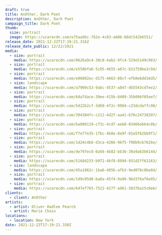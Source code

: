 ```yaml
---
draft: true
title: AnOther, Dark Poet
description: AnOther, Dark Poet
campaign_title: Dark Poet
thumb:
  size: portrait
  image: https://ucarecdn.com/e75aadbc-762e-4c83-a606-68dc542b6551/
release_date: 2021-12-22T17:19:21.316Z
release_date_public: 12/22/2021
media:
  - size: portrait
    media: https://ucarecdn.com/0626a9c4-38c0-4ab2-9fc4-529e5149c983/
  - size: portrait
    media: https://ucarecdn.com/e550bfa6-5c85-4655-a67c-b31f59be2c94/
  - size: portrait
    media: https://ucarecdn.com/e06802ec-d175-4663-80cf-efb0e6dd16d5/
  - size: landscape
    media: https://ucarecdn.com/a7909c53-9abc-4537-a847-db5543cd7ee2/
  - size: portrait
    media: https://ucarecdn.com/64a7dace-39ee-415b-8409-35b096f05eef/
  - size: portrait
    media: https://ucarecdn.com/5d22b2cf-3d69-4f2c-9984-c23dcdaffc98/
  - size: portrait
    media: https://ucarecdn.com/394384fc-c212-4d2f-aa41-b76c24738397/
  - size: portrait
    media: https://ucarecdn.com/ba080119-cf3c-4cd7-aeb8-03466ebb4c8b/
  - size: portrait
    media: https://ucarecdn.com/f7e77e35-1fbc-4b8e-8e9f-01e5f62bb9f1/
  - size: portrait
    media: https://ucarecdn.com/1d24c4b6-d3ca-4266-96f5-f98b9cb7626e/
  - size: portrait
    media: https://ucarecdn.com/de797ec8-6a56-4b82-bb36-39a9a63b6144/
  - size: portrait
    media: https://ucarecdn.com/5168d233-b972-4bf8-8994-931d2ff62163/
  - size: landscape
    media: https://ucarecdn.com/45a1862c-1ba6-485b-afb3-9ed078c8be84/
  - size: portrait
    media: https://ucarecdn.com/1d9c05d8-ba8a-45f4-9a96-9bd376af6e95/
  - size: portrait
    media: https://ucarecdn.com/647ef765-7522-427f-a961-5837ba15c0e6/
clients:
  - client: AnOther
artists:
  - artist: Oliver Hadlee Pearch
  - artist: Marie Chaix
locations:
  - location: New York
date: 2021-12-22T17:19:21.330Z
---
```

